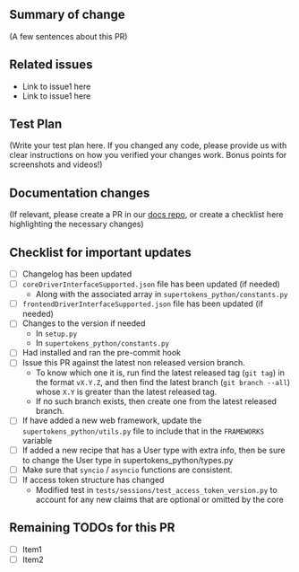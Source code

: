 ## Summary of change

(A few sentences about this PR)

## Related issues

-   Link to issue1 here
-   Link to issue1 here

## Test Plan

(Write your test plan here. If you changed any code, please provide us with clear instructions on how you verified your changes work. Bonus points for screenshots and videos!)

## Documentation changes

(If relevant, please create a PR in our [docs repo](https://github.com/supertokens/docs), or create a checklist here highlighting the necessary changes)

## Checklist for important updates

-   [ ] Changelog has been updated
-   [ ] `coreDriverInterfaceSupported.json` file has been updated (if needed)
    -   Along with the associated array in `supertokens_python/constants.py`
-   [ ] `frontendDriverInterfaceSupported.json` file has been updated (if needed)
-   [ ] Changes to the version if needed
    -   In `setup.py`
    -   In `supertokens_python/constants.py`
-   [ ] Had installed and ran the pre-commit hook
-   [ ] Issue this PR against the latest non released version branch.
    -   To know which one it is, run find the latest released tag (`git tag`) in the format `vX.Y.Z`, and then find the latest branch (`git branch --all`) whose `X.Y` is greater than the latest released tag.
    -   If no such branch exists, then create one from the latest released branch.
-   [ ] If have added a new web framework, update the `supertokens_python/utils.py` file to include that in the `FRAMEWORKS` variable
-   [ ] If added a new recipe that has a User type with extra info, then be sure to change the User type in supertokens_python/types.py
-   [ ] Make sure that `syncio` / `asyncio` functions are consistent.
-   [ ] If access token structure has changed
    -   Modified test in `tests/sessions/test_access_token_version.py` to account for any new claims that are optional or omitted by the core

## Remaining TODOs for this PR

-   [ ] Item1
-   [ ] Item2
